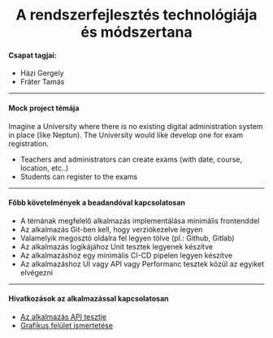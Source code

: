 <h1 style="text-align: center;">A rendszerfejlesztés technológiája és módszertana</h1>

#### Csapat tagjai:
* Házi Gergely
* Fráter Tamás

<hr />

#### Mock project témája
Imagine a University where there is no existing digital administration system in place (like Neptun). The University would like develop one for exam registration.
* Teachers and administrators can create exams (with date, course, location, etc..)
* Students can register to the exams

<hr />

#### Főbb követelmények a beadandóval kapcsolatosan

* A témának megfelelő alkalmazás implementálása minimális frontenddel
* Az alkalmazás Git-ben kell, hogy verziókezelve legyen
* Valamelyik megosztó oldalra fel legyen tölve (pl.: Github, Gitlab)
* Az alkalmazás logikájához Unit tesztek legyenek készítve
* Az alkalmazáshoz egy minimális CI-CD pipelen legyen készítve
* Az alkalmazáshoz UI vagy API vagy Performanc tesztek közül az egyiket elvégezni

<hr />

#### Hivatkozások az alkalmazással kapcsolatosan

* [Az alkalmazás API tesztje](documents/apiTest.md)
* [Grafikus felület ismertetése](documents/ui.md)
